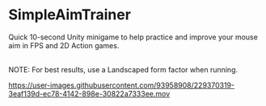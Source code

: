 # SimpleAimTrainer
Quick 10-second Unity minigame to help practice and improve your mouse aim in FPS and 2D Action games.

<br/> NOTE:
For best results, use a Landscaped form factor when running.

https://user-images.githubusercontent.com/93958908/229370319-3eaf139d-ec78-4142-898e-30822a7333ee.mov



